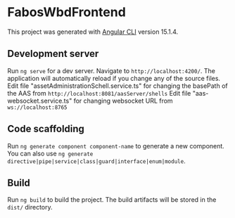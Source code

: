 # FabosWbdFrontend

This project was generated with [Angular CLI](https://github.com/angular/angular-cli) version 15.1.4.

## Development server

Run `ng serve` for a dev server. Navigate to `http://localhost:4200/`. The application will automatically reload if you change any of the source files.
Edit file "assetAdministrationSchell.service.ts" for changing the basePath of the AAS from `http://localhost:8081/aasServer/shells`
Edit file "aas-websocket.service.ts" for changing websocket URL from `ws://localhost:8765`

## Code scaffolding

Run `ng generate component component-name` to generate a new component. You can also use `ng generate directive|pipe|service|class|guard|interface|enum|module`.

## Build

Run `ng build` to build the project. The build artifacts will be stored in the `dist/` directory.

